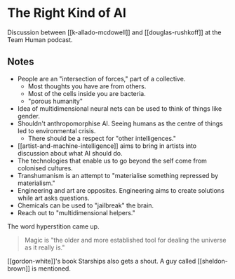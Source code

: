 # The Right Kind of AI

Discussion between [[k-allado-mcdowell]] and [[douglas-rushkoff]] at the Team Human podcast.

## Notes

- People are an "intersection of forces," part of a collective.
	- Most thoughts you have are from others.
	- Most of the cells inside you are bacteria.
	- "porous humanity"
- Idea of multidimensional neural nets can be used to think of things like gender.
- Shouldn't anthropomorphise AI. Seeing humans as the centre of things led to environmental crisis.
	- There should be a respect for "other intelligences."
- [[artist-and-machine-intelligence]] aims to bring in artists into discussion about what AI should do.
- The technologies that enable us to go beyond the self come from colonised cultures.
- Transhumanism is an attempt to "materialise something repressed by materialism."
- Engineering and art are opposites. Engineering aims to create solutions while art asks questions.
- Chemicals can be used to "jailbreak" the brain.
- Reach out to "multidimensional helpers."

The word hyperstition came up.

>Magic is "the older and more established tool for dealing the universe as it really is."

[[gordon-white]]'s book Starships also gets a shout.
A guy called [[sheldon-brown]] is mentioned. 